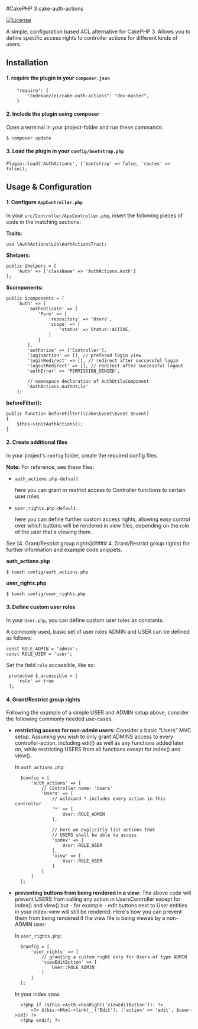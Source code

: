 #CakePHP 3 cake-auth-actions

[![License](https://img.shields.io/badge/license-MIT-brightgreen.svg?style=flat-square)](LICENSE.txt)

A simple, configuration based ACL alternative for CakePHP 3. Allows you to define specific access rights to controller actions for different kinds of users.

## Installation

#### 1. require the plugin in your `composer.json`

		"require": {
			"codekanzlei/cake-auth-actions": "dev-master",
		}

#### 2. Include the plugin using composer
Open a terminal in your project-folder and run these commands:

	$ composer update
	
#### 3. Load the plugin in your `config/bootstrap.php`

	Plugin::load('AuthActions', ['bootstrap' => false, 'routes' => false]);

## Usage & Configuration

#### 1. Configure `AppController.php`

In your `src/Controller/AppController.php`, insert the following pieces of code in the matching sections:

**Traits:**

	use \AuthActions\Lib\AuthActionsTrait;

**$helpers:**

	public $helpers = [
		'Auth' => ['className' => 'AuthActions.Auth']
	];

**$components:**	

	public $components = [
		'Auth' => [
			'authenticate' => [
				'Form' => [
					'repository' => 'Users',
					'scope' => [
						'status' => Status::ACTIVE,
					]
				]
			],
			'authorize' => ['Controller'],
			'loginAction' => [], // prefered login view
			'loginRedirect' => [], // redirect after successful login
			'logoutRedirect' => [], // redirect after successful logout
			'authError' => 'PERMISSION_DENIED',
			
			// namespace declaration of AuthUtilsComponent
			'AuthActions.AuthUtils'
		];
  
**beforeFilter():**

	public function beforeFilter(\Cake\Event\Event $event)
	{
		$this->initAuthActions();
	}	

#### 2. Create additional files
In your project's `config` folder, create the required config files. 

**Note:** For reference, see these files:

- `auth_actions.php-default`

	here you can grant or restrict access to Controller functions to certain user roles.

- `user_rights.php-default`

	here you can define further custom access rights, allowing easy control over which buttons will be rendered in view files, depending on the role of the user that's viewing them.
	
See [4. Grant/Restrict group rights](#### 4. Grant/Restrict group rights) for further information and example code snippets.

**auth_actions.php**

	$ touch config/auth_actions.php

**user_rights.php**

	$ touch config/user_rights.php

#### 3. Define custom user roles

In your `User.php`, you can define custom user roles as constants.

A commonly used, basic set of user roles ADMIN and USER can be defined as follows:

	const ROLE_ADMIN = 'admin';
	const ROLE_USER = 'user';
	
Set the field `role` accessible, like so:

	 protected $_accessible = [
		'role' => true
	 ];

#### 4. Grant/Restrict group rights

Following the example of a simple USER and ADMIN setup above, consider the following commonly needed use-cases.

- **restricting access for non-admin users:**
	Consider a basic "Users" MVC setup. Assuming you wish to only grant ADMINS access to every controller-action, including edit() as well as any functions added later on, while restricting USERS from all functions except for index() and view().
	
	In `auth_actions.php`:
	
		$config = [
			'auth_actions' => [
				// Controller name: 'Users'
				'Users' => [
					// wildcard * includes every action in this controller
					'*' => [
						User::ROLE_ADMIN
					],
					
					// here we explicitly list actions that
					// USERS shall be able to access 
					'index' => [
						User::ROLE_USER
					],
					'view' => [
						User::ROLE_USER
					]
				]
			]
		];
	
- **preventing buttons from being rendered in a view:** The above code will prevent USERS from calling any action in UsersController except for index() and view() but - for example - edit buttons next to User entities in your index-view will still be rendered. Here's how you can prevent them from being rendered if the view file is being viewes by a non-ADMIN user:

	In `user_rights.php`:
	
		$config = [
			'user_rights' => [
				// granting a custom right only for Users of type ADMIN
				'viewEditButton' => [
					User::ROLE_ADMIN
				]
			]
		];

	In your index view:

		<?php if ($this->Auth->hasRight('viewEditButton')): ?>
			<?= $this->Html->link(__('Edit'), ['action' => 'edit', $user->id]) ?>
		<?php endif; ?>
